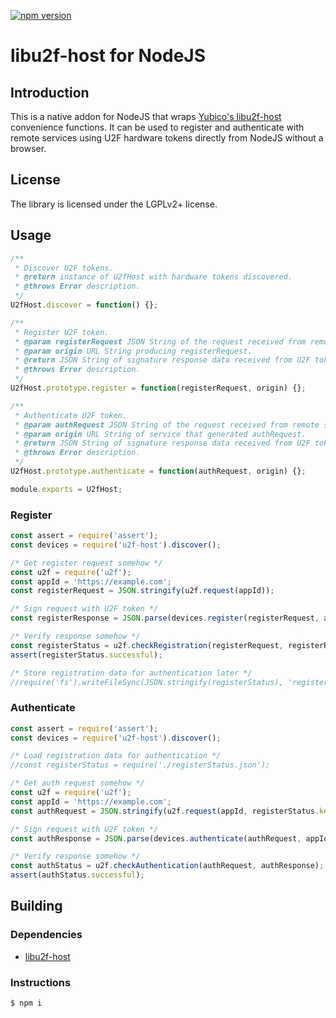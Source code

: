 [![npm version](https://badge.fury.io/js/u2f-host.svg)](https://badge.fury.io/js/u2f-host)

libu2f-host for NodeJS
======================

Introduction
------------

This is a native addon for NodeJS that wraps [Yubico's libu2f-host](https://github.com/Yubico/libu2f-host) convenience functions.
It can be used to register and authenticate with remote services using U2F hardware tokens directly from NodeJS without a browser.

License
-------

The library is licensed under the LGPLv2+ license.

Usage
-----

```javascript
/**
 * Discover U2F tokens.
 * @return instance of U2fHost with hardware tokens discovered.
 * @throws Error description.
 */
U2fHost.discover = function() {};

/**
 * Register U2F token.
 * @param registerRequest JSON String of the request received from remote service.
 * @param origin URL String producing registerRequest.
 * @return JSON String of signature response data received from U2F token.
 * @throws Error description.
 */
U2fHost.prototype.register = function(registerRequest, origin) {};

/**
 * Authenticate U2F token.
 * @param authRequest JSON String of the request received from remote service.
 * @param origin URL String of service that generated authRequest.
 * @return JSON String of signature response data received from U2F token.
 * @throws Error description.
 */
U2fHost.prototype.authenticate = function(authRequest, origin) {};

module.exports = U2fHost;
```

### Register

```javascript
const assert = require('assert');
const devices = require('u2f-host').discover();

/* Get register request somehow */
const u2f = require('u2f');
const appId = 'https://example.com';
const registerRequest = JSON.stringify(u2f.request(appId));

/* Sign request with U2F token */
const registerResponse = JSON.parse(devices.register(registerRequest, appId));

/* Verify response somehow */
const registerStatus = u2f.checkRegistration(registerRequest, registerResponse);
assert(registerStatus.successful);

/* Store registration data for authentication later */
//require('fs').writeFileSync(JSON.stringify(registerStatus), 'registerStatus.json');
```


### Authenticate

```javascript
const assert = require('assert');
const devices = require('u2f-host').discover();

/* Load registration data for authentication */
//const registerStatus = require('./registerStatus.json');

/* Get auth request somehow */
const u2f = require('u2f');
const appId = 'https://example.com';
const authRequest = JSON.stringify(u2f.request(appId, registerStatus.keyHandle));

/* Sign request with U2F token */
const authResponse = JSON.parse(devices.authenticate(authRequest, appId));

/* Verify response somehow */
const authStatus = u2f.checkAuthentication(authRequest, authResponse);
assert(authStatus.successful);
```


Building
--------

### Dependencies

* [libu2f-host](https://github.com/Yubico/libu2f-host)


### Instructions

    $ npm i
